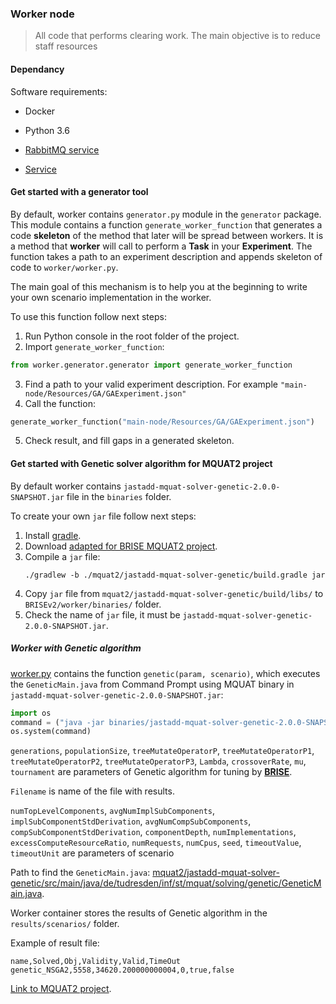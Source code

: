 ### Worker node 

> All code that performs clearing work. The main objective is to reduce staff resources

#### Dependancy
Software requirements:
- Docker
- Python 3.6
- [RabbitMQ service](https://www.rabbitmq.com/)

- [Service](../worker_service/README.md)

#### Get started with a generator tool

By default, worker contains `generator.py` module in the `generator` package. This module contains a function `generate_worker_function` that generates a code **skeleton** of the method that later will be spread between workers. It is a method that **worker** will call to perform a **Task** in your **Experiment**.
The function takes a path to an experiment description and appends skeleton of code to `worker/worker.py`.

The main goal of this mechanism is to help you at the beginning to write your own scenario implementation in the worker. 

To use this function follow next steps:

1. Run Python console in the root folder of the project.
2. Import `generate_worker_function`:
```python
from worker.generator.generator import generate_worker_function
```
3. Find a path to your valid experiment description. For example `"main-node/Resources/GA/GAExperiment.json"`
4. Call the function:
 ```python
 generate_worker_function("main-node/Resources/GA/GAExperiment.json")
```
5. Check result, and fill gaps in a generated skeleton.

#### Get started with Genetic solver algorithm for MQUAT2 project

By default worker contains `jastadd-mquat-solver-genetic-2.0.0-SNAPSHOT.jar` file in the `binaries` folder.

To create your own `jar` file follow next steps:

1. Install [gradle](https://gradle.org/).
2. Download [adapted for BRISE MQUAT2 project](https://git-st.inf.tu-dresden.de/mquat/mquat2/tree/Genetic_Kosovnenko).
3. Compile a `jar` file:
   ```ssh
   ./gradlew -b ./mquat2/jastadd-mquat-solver-genetic/build.gradle jar
   ```
4. Copy `jar` file from `mquat2/jastadd-mquat-solver-genetic/build/libs/` to `BRISEv2/worker/binaries/` folder.
5. Check the name of `jar` file, it must be `jastadd-mquat-solver-genetic-2.0.0-SNAPSHOT.jar`.


##### Worker with Genetic algorithm

[worker.py](./worker.py) contains the function `genetic(param, scenario)`, which executes the `GeneticMain.java` 
from Command Prompt using MQUAT binary in `jastadd-mquat-solver-genetic-2.0.0-SNAPSHOT.jar`:
```python
import os
command = ("java -jar binaries/jastadd-mquat-solver-genetic-2.0.0-SNAPSHOT.jar %s %s %s %s %s %s %s %s %s %s %s %s %s %s %s %s %s %s %s %s %s %s %s" % (numTopLevelComponents, avgNumImplSubComponents, implSubComponentStdDerivation, avgNumCompSubComponents, compSubComponentStdDerivation, componentDepth, numImplementations, excessComputeResourceRatio, numRequests, numCpus, seed, timeoutValue, timeoutUnit,generations, populationSize,treeMutateOperatorP, treeMutateOperatorP1, treeMutateOperatorP2,treeMutateOperatorP3, Lambda, crossoverRate, mu, tournament))
os.system(command)
```

`generations`, `populationSize`, `treeMutateOperatorP`, `treeMutateOperatorP1`, `treeMutateOperatorP2`, `treeMutateOperatorP3`, `Lambda`, `crossoverRate`, `mu`, `tournament` are parameters of Genetic algorithm for tuning by [**BRISE**](https://github.com/dpukhkaiev/BRISEv2).

`Filename` is name of the file with results.

`numTopLevelComponents`, `avgNumImplSubComponents`, `implSubComponentStdDerivation`, `avgNumCompSubComponents`, `compSubComponentStdDerivation`, `componentDepth`, `numImplementations`, `excessComputeResourceRatio`, `numRequests`, `numCpus`, `seed`, `timeoutValue`, `timeoutUnit` are parameters of scenario


Path to find the `GeneticMain.java`: [mquat2/jastadd-mquat-solver-genetic/src/main/java/de/tudresden/inf/st/mquat/solving/genetic/GeneticMain.java](https://git-st.inf.tu-dresden.de/mquat/mquat2/blob/Genetic_Kosovnenko/jastadd-mquat-solver-genetic/src/main/java/de/tudresden/inf/st/mquat/solving/genetic/GeneticMain.java).

Worker container stores the results of Genetic algorithm in the `results/scenarios/` folder.

Example of result file:
```csv
name,Solved,Obj,Validity,Valid,TimeOut
genetic_NSGA2,5558,34620.200000000004,0,true,false
```

[Link to MQUAT2 project](https://git-st.inf.tu-dresden.de/mquat/mquat2/tree/Genetic_Kosovnenko).